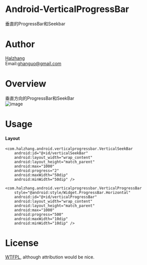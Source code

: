 Android-VerticalProgressBar
===
垂直的ProgressBar和Seekbar

Author
===
[Halzhang][1]<br/>
Email:[ghanguo@gmail.com](mailto:ghanguo@gmail.com)

Overview
===
垂直方向的ProgressBar和SeekBar<br/>
![image](http://github.com/halzhang/Android-VerticalProgressBar/blob/master/device-2012-11-27-193805.png)

Usage
===
#### Layout

<LinearLayout xmlns:android="http://schemas.android.com/apk/res/android"
    xmlns:tools="http://schemas.android.com/tools"
    android:layout_width="match_parent"
    android:layout_height="match_parent"
    android:orientation="horizontal" >
    
    <com.halzhang.android.verticalprogressbar.VerticalSeekBar
        android:id="@+id/verticalSeekBar"
        android:layout_width="wrap_content"
        android:layout_height="match_parent"
        android:max="1000"
        android:progress="2"
        android:maxWidth="50dip"
        android:minWidth="50dip" />
    
    <com.halzhang.android.verticalprogressbar.VerticalProgressBar
        style="@android:style/Widget.ProgressBar.Horizontal"
        android:id="@+id/verticalProgressBar"
        android:layout_width="wrap_content"
        android:layout_height="match_parent"
        android:max="1000"
        android:progress="500"
        android:maxWidth="10dip"
        android:minWidth="10dip" />
</LinearLayout>

License
===
[WTFPL][2], although attribution would be nice.

[1]: http://weibo.com/halzhang
[2]: http://sam.zoy.org/wtfpl/
